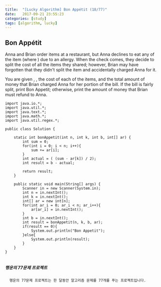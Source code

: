 ```yaml
---
title:  "[Lucky Algorithm] Bon Appétit (18/77)"
date:   2017-09-21 23:55:23
categories: [study]
tags: [algorithm, lucky]
---
```

## Bon Appétit
Anna and Brian order  items at a restaurant, but Anna declines to eat any of the  item (where ) due to an allergy. When the check comes, they decide to split the cost of all the items they shared; however, Brian may have forgotten that they didn't split the  item and accidentally charged Anna for it.

You are given , , the cost of each of the  items, and the total amount of money that Brian charged Anna for her portion of the bill. If the bill is fairly split, print Bon Appetit; otherwise, print the amount of money that Brian must refund to Anna.

```
import java.io.*;
import java.util.*;
import java.text.*;
import java.math.*;
import java.util.regex.*;

public class Solution {

    static int bonAppetit(int n, int k, int b, int[] ar) {
        int sum = 0;
        for(int i = 0; i < n; i++){
            sum += ar[i];
        }
        int actual = ( (sum - ar[k]) / 2);
        int result = b - actual;

        return result;
    }

    public static void main(String[] args) {
        Scanner in = new Scanner(System.in);
        int n = in.nextInt();
        int k = in.nextInt();
        int[] ar = new int[n];
        for(int ar_i = 0; ar_i < n; ar_i++){
            ar[ar_i] = in.nextInt();
        }
        int b = in.nextInt();
        int result = bonAppetit(n, k, b, ar);
        if(result == 0){
            System.out.println("Bon Appetit");
        }else{
            System.out.println(result);
        }
    }
}


```

##### 행운의 77문제 프로젝트
```
  행운의 77문제 프로젝트는 한 달동안 알고리즘 문제를 77개를 푸는 프로젝트입니다.
```
